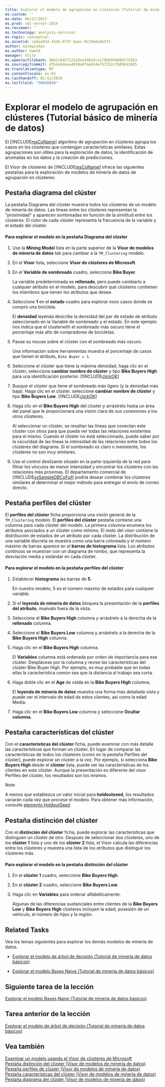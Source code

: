 ```yaml
---
title: Explorar el modelo de agrupación en clústeres (Tutorial de minería de datos básicos) | Microsoft Docs
ms.custom: ''
ms.date: 04/27/2017
ms.prod: sql-server-2014
ms.reviewer: ''
ms.technology: analysis-services
ms.topic: conceptual
ms.assetid: ce8aa034-161b-473f-baec-9c29e0a8e5f5
author: minewiskan
ms.author: owend
manager: kfile
ms.openlocfilehash: 9bb2c6457122a5ea49824ca178b6950d88f75563
ms.sourcegitcommit: dfb1e6deaa4919a0f4e654af57252cfb09613dd5
ms.translationtype: MT
ms.contentlocale: es-ES
ms.lasthandoff: 02/11/2019
ms.locfileid: "56016816"
---
```

# <a name="exploring-the-clustering-model-basic-data-mining-tutorial"></a>Explorar el modelo de agrupación en clústeres (Tutorial básico de minería de datos)
  El [!INCLUDE[msCoName](../includes/msconame-md.md)] algoritmo de agrupación en clústeres agrupa los casos en los clústeres que contengan características similares. Estas agrupaciones son útiles para la exploración de datos, la identificación de anomalías en los datos y la creación de predicciones.  
  
 El Visor de clústeres de [!INCLUDE[msCoName](../includes/msconame-md.md)] ofrece las siguientes pestañas para la exploración de modelos de minería de datos de agrupación en clústeres:  
  

  
##  <a name="ClusterDiagramTab"></a> Pestaña diagrama del clúster  
 La pestaña Diagrama del clúster muestra todos los clústeres de un modelo de minería de datos. Las líneas entre los clústeres representan la "proximidad" y aparecen sombreadas en función de la similitud entre los clústeres. El color de cada clúster representa la frecuencia de la variable y el estado del clúster.  
  
#### <a name="to-explore-the-model-in-the-cluster-diagram-tab"></a>Para explorar el modelo en la pestaña Diagrama del clúster  
  
1.  Use la **Mining Model** lista en la parte superior de la **Visor de modelos de minería de datos** tab para cambiar a la `TM_Clustering` modelo.  
  
2.  En el **Visor** lista, seleccione **Visor de clústeres de Microsoft**.  
  
3.  En el **Variable de sombreado** cuadro, seleccione **Bike Buyer**.  
  
     La variable predeterminada es **rellenado**, pero puede cambiarlo a cualquier atributo en el modelo, para descubrir qué clústeres contienen los miembros que tienen los atributos que desee.  
  
4.  Seleccione **1** en el **estado** cuadro para explorar esos casos donde se compró una bicicleta.  
  
     El **densidad** leyenda describe la densidad del par de estado de atributo seleccionado en la Variable de sombreado y el estado. En este ejemplo nos indica que el clusterwith el sombreado más oscuro tiene el porcentaje más alto de compradores de bicicletas.  
  
5.  Pause su mouse sobre el clúster con el sombreado más oscuro.  
  
     Una información sobre herramientas muestra el porcentaje de casos que tienen el atributo, `Bike Buyer = 1`.  
  
6.  Seleccione el clúster que tiene la máxima densidad, haga clic en el clúster, seleccione **cambiar nombre de clúster** y tipo **Bike Buyers High** para una identificación posterior. [!INCLUDE[clickOK](../includes/clickok-md.md)]  
  
7.  Busque el clúster que tiene el sombreado más ligero (y la densidad más baja). Haga clic en el clúster, seleccione **cambiar nombre de clúster** y tipo **Bike Buyers Low**. [!INCLUDE[clickOK](../includes/clickok-md.md)]  
  
8.  Haga clic en el **Bike Buyers High** del clúster y arrástrelo hasta un área del panel que le proporcionará una visión clara de sus conexiones a los otros clústeres.  
  
     Al seleccionar un clúster, se resaltan las líneas que conectan este clúster con otros para que pueda ver todas las relaciones existentes para el mismo. Cuando el clúster no está seleccionado, puede saber por la oscuridad de las líneas la intensidad de las relaciones entre todos los clústeres del diagrama. Si el sombreado es claro o inexistente, los clústeres no son muy similares.  
  
9. Use el control deslizante situado en la parte izquierda de la red para filtrar los vínculos de menor intensidad y encontrar los clústeres con las relaciones más próximas. El departamento comercial de [!INCLUDE[ssSampleDBCoFull](../includes/sssampledbcofull-md.md)] podría desear combinar los clústeres similares al determinar el mejor método para entregar el envío de correo directo.  
  

  
##  <a name="ClusterProfilesTab"></a> Pestaña perfiles del clúster  
 El **perfiles del clúster** ficha proporciona una visión general de la `TM_Clustering` modelo. El **perfiles del clúster** pestaña contiene una columna para cada clúster del modelo. La primera columna enumera los atributos asociados a un clúster como mínimo. El resto del visor contiene la distribución de estados de un atributo por cada clúster. La distribución de una variable discreta se muestra como una barra coloreada y el número máximo de barras aparece en el **barras de histograma** lista. Los atributos continuos se muestran con un diagrama de rombo, que representa la desviación media y estándar en cada clúster.  
  
#### <a name="to-explore-the-model-in-the-cluster-profiles-tab"></a>Para explorar el modelo en la pestaña perfiles del clúster  
  
1.  Establecer **histograma** las barras de **5**.  
  
     En nuestro modelo, 5 es el número máximo de estados para cualquier variable.  
  
2.  Si el **leyenda de minería de datos** bloquea la presentación de la **perfiles del atributo**, muévalo fuera de la vista.  
  
3.  Seleccione el **Bike Buyers High** columna y arrástrelo a la derecha de la **rellenado** columna.  
  
4.  Seleccione el **Bike Buyers Low** columna y arrástrelo a la derecha de la **Bike Buyers High** columna.  
  
5.  Haga clic en el **Bike Buyers High** columna.  
  
     El **Variables** columna está ordenada por orden de importancia para ese clúster. Desplácese por la columna y revise las características del clúster Bike Buyer High. Por ejemplo, es muy probable que en todas ellas la característica común sea que la distancia al trabajo sea corta.  
  
6.  Haga doble clic en el **Age** de celda en la **Bike Buyers High** columna.  
  
     El **leyenda de minería de datos** muestra una forma más detallada vista y puede ver el intervalo de edad de estos clientes, así como la edad Media.  
  
7.  Haga clic en el **Bike Buyers Low** columna y seleccione **Ocultar columna**.  
  

  
##  <a name="ClusterCharacteristicsTab"></a> Pestaña características del clúster  
 Con el **características del clúster** ficha, puede examinar con más detalle las características que forman un clúster. En lugar de comparar las características de todos los clústeres (como en la pestaña Perfiles del clúster), puede explorar un clúster a la vez. Por ejemplo, si selecciona **Bike Buyers High** desde el **clúster** lista, puede ver las características de los clientes en este clúster. Aunque la presentación es diferente del visor Perfiles del clúster, los resultados son los mismos.  
  
> [!NOTE]  
>  A menos que establezca un valor inicial para **holdoutseed**, los resultados variarán cada vez que procese el modelo. Para obtener más información, consulte [elemento HoldoutSeed](https://docs.microsoft.com/bi-reference/assl/properties/holdoutseed-element)  
  

  
##  <a name="ClusterDiscriminationTab"></a> Pestaña distinción del clúster  
 Con el **distinción del clúster** ficha, puede explorar las características que distinguen un clúster de otro. Después de seleccionar dos clústeres, uno de los **clúster 1** lista y uno de los **clúster 2** lista, el Visor calcula las diferencias entre los clústeres y muestra una lista de los atributos que distinguir los clústeres más.  
  
#### <a name="to-explore-the-model-in-the-cluster-discrimination-tab"></a>Para explorar el modelo en la pestaña distinción del clúster  
  
1.  En el **clúster 1** cuadro, seleccione **Bike Buyers High**.  
  
2.  En el **clúster 2** cuadro, seleccione **Bike Buyers Low**.  
  
3.  Haga clic en **Variables** para ordenar alfabéticamente.  
  
     Algunas de las diferencias sustanciales entre clientes de la **Bike Buyers Low** y **Bike Buyers High** clústeres incluyen la edad, posesión de un vehículo, el número de hijos y la región.  
  
## <a name="related-tasks"></a>Related Tasks  
 Vea los temas siguientes para explorar los demás modelos de minería de datos.  
  
-   [Explorar el modelo de árbol de decisión &#40;Tutorial de minería de datos básicos&#41;](../../2014/tutorials/exploring-the-decision-tree-model-basic-data-mining-tutorial.md)  
  
-   [Explorar el modelo Bayes Naive &#40;Tutorial de minería de datos básicos&#41;](../../2014/tutorials/exploring-the-naive-bayes-model-basic-data-mining-tutorial.md)  
  
## <a name="next-task-in-lesson"></a>Siguiente tarea de la lección  
 [Explorar el modelo Bayes Naive &#40;Tutorial de minería de datos básicos&#41;](../../2014/tutorials/exploring-the-naive-bayes-model-basic-data-mining-tutorial.md)  
  
## <a name="previous-task-in-lesson"></a>Tarea anterior de la lección  
 [Explorar el modelo de árbol de decisión &#40;Tutorial de minería de datos básicos&#41;](../../2014/tutorials/exploring-the-decision-tree-model-basic-data-mining-tutorial.md)  
  
## <a name="see-also"></a>Vea también  
 [Examinar un modelo usando el Visor de clústeres de Microsoft](../../2014/analysis-services/data-mining/browse-a-model-using-the-microsoft-cluster-viewer.md)   
 [Pestaña distinción del clúster &#40;Visor de modelos de minería de datos&#41;](../../2014/analysis-services/cluster-discrimination-tab-mining-model-viewer.md)   
 [Pestaña perfiles de clúster &#40;Visor de modelos de minería de datos&#41;](../../2014/analysis-services/cluster-profiles-tab-mining-model-viewer.md)   
 [Pestaña características del clúster &#40;Visor de modelos de minería de datos&#41;](../../2014/analysis-services/cluster-characteristics-tab-mining-model-viewer.md)   
 [Pestaña diagrama del clúster &#40;Visor de modelos de minería de datos&#41;](../../2014/analysis-services/cluster-diagram-tab-mining-model-viewer.md)  
  
  
